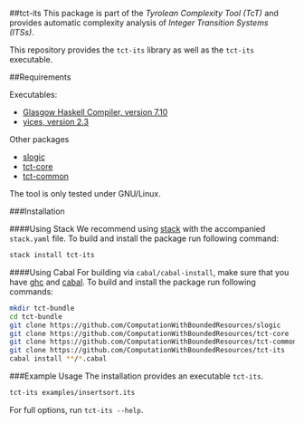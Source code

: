 ##tct-its
This package is part of the _Tyrolean Complexity Tool (TcT)_ and provides
automatic complexity analysis of _Integer Transition Systems (ITSs)_.

This repository provides the `tct-its` library as well as the `tct-its` executable.

##Requirements

Executables:
  * [Glasgow Haskell Compiler, version 7.10](http://www.haskell.org/ghc/)
  * [yices, version 2.3](http://yices.csl.sri.com/)

Other packages
  * [slogic](https://github.com/ComputationWithBoundedResources/slogic/)
  * [tct-core](https://github.com/ComputationWithBoundedResources/tct-core/)
  * [tct-common](https://github.com/ComputationWithBoundedResources/tct-common/)

The tool is only tested under GNU/Linux.

###Installation

####Using Stack
We recommend using [stack](https://github.com/commercialhaskell/stack) with the accompanied `stack.yaml` file.
To build and install the package run following command:

```bash
stack install tct-its
```

####Using Cabal
For building via `cabal/cabal-install`, make sure that you have [ghc](http://www.haskell.org/ghc/) and [cabal](http://www.haskell.org/cabal/).
To build and install the package run following commands:

```bash
mkdir tct-bundle
cd tct-bundle
git clone https://github.com/ComputationWithBoundedResources/slogic
git clone https://github.com/ComputationWithBoundedResources/tct-core
git clone https://github.com/ComputationWithBoundedResources/tct-common
git clone https://github.com/ComputationWithBoundedResources/tct-its
cabal install **/*.cabal
```

###Example Usage
The installation provides an executable `tct-its`.

```bash
tct-its examples/insertsort.its
```

For full options, run `tct-its --help`.

